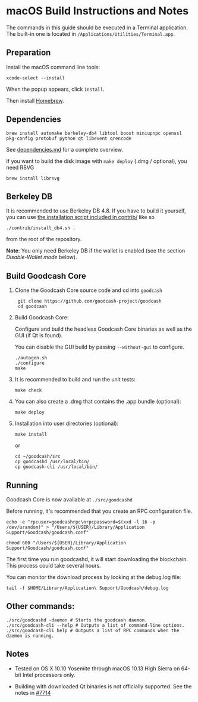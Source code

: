 macOS Build Instructions and Notes
====================================
The commands in this guide should be executed in a Terminal application.
The built-in one is located in `/Applications/Utilities/Terminal.app`.

Preparation
-----------
Install the macOS command line tools:

`xcode-select --install`

When the popup appears, click `Install`.

Then install [Homebrew](https://brew.sh).

Dependencies
----------------------

    brew install automake berkeley-db4 libtool boost miniupnpc openssl pkg-config protobuf python qt libevent qrencode

See [dependencies.md](dependencies.md) for a complete overview.

If you want to build the disk image with `make deploy` (.dmg / optional), you need RSVG

    brew install librsvg

Berkeley DB
-----------
It is recommended to use Berkeley DB 4.8. If you have to build it yourself,
you can use [the installation script included in contrib/](/contrib/install_db4.sh)
like so

```shell
./contrib/install_db4.sh .
```

from the root of the repository.

**Note**: You only need Berkeley DB if the wallet is enabled (see the section *Disable-Wallet mode* below).

Build Goodcash Core
------------------------

1. Clone the Goodcash Core source code and cd into `goodcash`

        git clone https://github.com/goodcash-project/goodcash
        cd goodcash

2.  Build Goodcash Core:

    Configure and build the headless Goodcash Core binaries as well as the GUI (if Qt is found).

    You can disable the GUI build by passing `--without-gui` to configure.

        ./autogen.sh
        ./configure
        make

3.  It is recommended to build and run the unit tests:

        make check

4.  You can also create a .dmg that contains the .app bundle (optional):

        make deploy

5.  Installation into user directories (optional):

        make install

    or

        cd ~/goodcash/src
        cp goodcashd /usr/local/bin/
        cp goodcash-cli /usr/local/bin/

Running
-------

Goodcash Core is now available at `./src/goodcashd`

Before running, it's recommended that you create an RPC configuration file.

    echo -e "rpcuser=goodcashrpc\nrpcpassword=$(xxd -l 16 -p /dev/urandom)" > "/Users/${USER}/Library/Application Support/Goodcash/goodcash.conf"

    chmod 600 "/Users/${USER}/Library/Application Support/Goodcash/goodcash.conf"

The first time you run goodcashd, it will start downloading the blockchain. This process could take several hours.

You can monitor the download process by looking at the debug.log file:

    tail -f $HOME/Library/Application\ Support/Goodcash/debug.log

Other commands:
-------

    ./src/goodcashd -daemon # Starts the goodcash daemon.
    ./src/goodcash-cli --help # Outputs a list of command-line options.
    ./src/goodcash-cli help # Outputs a list of RPC commands when the daemon is running.

Notes
-----

* Tested on OS X 10.10 Yosemite through macOS 10.13 High Sierra on 64-bit Intel processors only.

* Building with downloaded Qt binaries is not officially supported. See the notes in [#7714](https://github.com/bitcoin/bitcoin/issues/7714)
